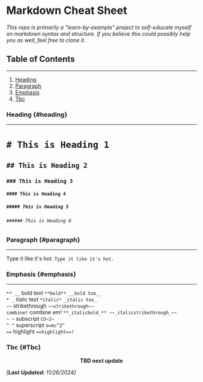 # Markdown Cheat Sheet

_This repo is primarily a "learn-by-example" project to self-educate myself on markdown syntax and structure. If you believe this could possibly help you as well, feel free to clone it._

## Table of Contents
***

1. [Heading](#heading)
2. [Paragraph](#paragraph)
3. [Emphasis](#emphasis)
4. [Tbc](#Tbc)

### Heading {#heading}
---

#      ``# This is Heading 1``<br>
##     ``## This is Heading 2``<br>
###    ``### This is Heading 3``<br>
####   ``#### This is Heading 4``<br>
#####  ``##### This is Heading 5``<br>
###### ``###### This is Heading 6``<br>

### Paragraph {#paragraph}
-----

Type it like it's hot. ``Type it like it's hot.``

### Emphasis {#emphasis}
-----

``** __``     bold text       `**bold** __bold too__`<br>
``* _``       italic text     `*italic* _italic too_`<br>
``~~``        strikethrough   `~~strikethrough~~`<br>
``combine!``  combine em!     `**_italicbold_** ~~_italicstrikethrough_~~`<br>
``~ ~``       subscript       `CO~2~`<br>
``^ ^``       superscript     `e=mc^2^`<br>
``==``        highlight       `==highlight==!`<br>

### Tbc {#Tbc}

<p style="text-align:center;"><strong>TBD next update</strong></p>

<i>[<b>Last Updated:</b> 11/26/2024]</i>
